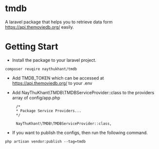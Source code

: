 # tmdb
A laravel package that helps you to retrieve data form https://api.themoviedb.org/ easily.

# Getting Start

- Install the package to your laravel project.
```
composer reuqire naythukhant/tmdb
```


- Add TMDB_TOKEN which can be accessed at https://api.themoviedb.org/ to your .env 

- Add NayThuKhant\TMDB\TMDBServiceProvider::class to the providers array of config/app.php
```
     /*
     * Package Service Providers...
     */

     NayThuKhant\TMDB\TMDBServiceProvider::class,
```

- If you want to publish the configs, then run the following command.
```
php artisan vendor:publish --tag=tmdb
```


